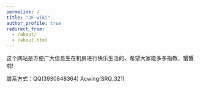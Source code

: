 ```yaml
---
permalink: /
title: "JF-wiki"
author_profile: true
redirect_from: 
  - /about/
  - /about.html
---
```


这个网站是方便广大信息生在机房进行快乐生活的，希望大家能多多指教，蟹蟹啦! 

联系方式：QQ(3930848364)  Acwing(SRQ_321)
